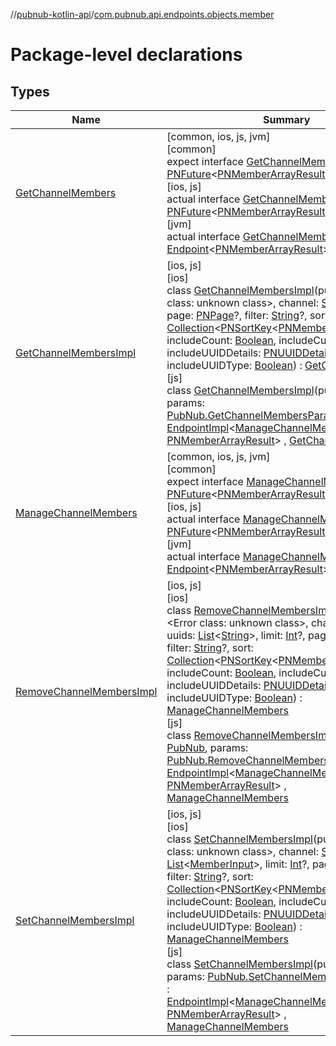 //[pubnub-kotlin-api](../../index.md)/[com.pubnub.api.endpoints.objects.member](index.md)

# Package-level declarations

## Types

| Name | Summary |
|---|---|
| [GetChannelMembers](-get-channel-members/index.md) | [common, ios, js, jvm]<br>[common]<br>expect interface [GetChannelMembers](-get-channel-members/index.md) : [PNFuture](../../../../pubnub-kotlin/pubnub-kotlin-core-api/pubnub-kotlin-core-api/com.pubnub.kmp/-p-n-future/index.md)&lt;[PNMemberArrayResult](../com.pubnub.api.models.consumer.objects.member/-p-n-member-array-result/index.md)&gt; <br>[ios, js]<br>actual interface [GetChannelMembers](-get-channel-members/index.md) : [PNFuture](../../../../pubnub-kotlin/pubnub-kotlin-core-api/pubnub-kotlin-core-api/com.pubnub.kmp/-p-n-future/index.md)&lt;[PNMemberArrayResult](../com.pubnub.api.models.consumer.objects.member/-p-n-member-array-result/index.md)&gt; <br>[jvm]<br>actual interface [GetChannelMembers](-get-channel-members/index.md) : [Endpoint](../../../../pubnub-kotlin/pubnub-kotlin-core-api/pubnub-kotlin-core-api/com.pubnub.api/-endpoint/index.md)&lt;[PNMemberArrayResult](../../../../pubnub-kotlin/pubnub-kotlin-api/pubnub-kotlin-api/com.pubnub.api.models.consumer.objects.member/-p-n-member-array-result/index.md)&gt; |
| [GetChannelMembersImpl](../../../../pubnub-kotlin/pubnub-kotlin-api/pubnub-kotlin-api/com.pubnub.api.endpoints.objects.member/[js]-get-channel-members-impl/index.md) | [ios, js]<br>[ios]<br>class [GetChannelMembersImpl]([ios]-get-channel-members-impl/index.md)(pubnub: <!---  GfmCommand {"@class":"org.jetbrains.dokka.gfm.ResolveLinkGfmCommand","dri":{"packageName":"","classNames":"<Error class: unknown class>","callable":null,"target":{"@class":"org.jetbrains.dokka.links.PointingToDeclaration"},"extra":null}} --->&lt;Error class: unknown class&gt;<!--- --->, channel: [String](https://kotlinlang.org/api/latest/jvm/stdlib/kotlin/-string/index.html), limit: [Int](https://kotlinlang.org/api/latest/jvm/stdlib/kotlin/-int/index.html)?, page: [PNPage](../../../../pubnub-kotlin/pubnub-kotlin-core-api/pubnub-kotlin-core-api/com.pubnub.api.models.consumer.objects/-p-n-page/index.md)?, filter: [String](https://kotlinlang.org/api/latest/jvm/stdlib/kotlin/-string/index.html)?, sort: [Collection](https://kotlinlang.org/api/latest/jvm/stdlib/kotlin.collections/-collection/index.html)&lt;[PNSortKey](../com.pubnub.api.models.consumer.objects/-p-n-sort-key/index.md)&lt;[PNMemberKey](../com.pubnub.api.models.consumer.objects/-p-n-member-key/index.md)&gt;&gt;, includeCount: [Boolean](https://kotlinlang.org/api/latest/jvm/stdlib/kotlin/-boolean/index.html), includeCustom: [Boolean](https://kotlinlang.org/api/latest/jvm/stdlib/kotlin/-boolean/index.html), includeUUIDDetails: [PNUUIDDetailsLevel](../com.pubnub.api.models.consumer.objects.member/-p-n-u-u-i-d-details-level/index.md)?, includeUUIDType: [Boolean](https://kotlinlang.org/api/latest/jvm/stdlib/kotlin/-boolean/index.html)) : [GetChannelMembers](-get-channel-members/index.md)<br>[js]<br>class [GetChannelMembersImpl]([js]-get-channel-members-impl/index.md)(pubnub: [PubNub](../[root]/-pub-nub/index.md), params: [PubNub.GetChannelMembersParameters](../[root]/-pub-nub/-get-channel-members-parameters/index.md)) : [EndpointImpl](../com.pubnub.api/-endpoint-impl/index.md)&lt;[ManageChannelMembersResponse](../[root]/-manage-channel-members-response/index.md), [PNMemberArrayResult](../com.pubnub.api.models.consumer.objects.member/-p-n-member-array-result/index.md)&gt; , [GetChannelMembers](-get-channel-members/index.md) |
| [ManageChannelMembers](-manage-channel-members/index.md) | [common, ios, js, jvm]<br>[common]<br>expect interface [ManageChannelMembers](-manage-channel-members/index.md) : [PNFuture](../../../../pubnub-kotlin/pubnub-kotlin-core-api/pubnub-kotlin-core-api/com.pubnub.kmp/-p-n-future/index.md)&lt;[PNMemberArrayResult](../com.pubnub.api.models.consumer.objects.member/-p-n-member-array-result/index.md)&gt; <br>[ios, js]<br>actual interface [ManageChannelMembers](-manage-channel-members/index.md) : [PNFuture](../../../../pubnub-kotlin/pubnub-kotlin-core-api/pubnub-kotlin-core-api/com.pubnub.kmp/-p-n-future/index.md)&lt;[PNMemberArrayResult](../com.pubnub.api.models.consumer.objects.member/-p-n-member-array-result/index.md)&gt; <br>[jvm]<br>actual interface [ManageChannelMembers](-manage-channel-members/index.md) : [Endpoint](../../../../pubnub-kotlin/pubnub-kotlin-core-api/pubnub-kotlin-core-api/com.pubnub.api/-endpoint/index.md)&lt;[PNMemberArrayResult](../../../../pubnub-kotlin/pubnub-kotlin-api/pubnub-kotlin-api/com.pubnub.api.models.consumer.objects.member/-p-n-member-array-result/index.md)&gt; |
| [RemoveChannelMembersImpl](../../../../pubnub-kotlin/pubnub-kotlin-api/pubnub-kotlin-api/com.pubnub.api.endpoints.objects.member/[js]-remove-channel-members-impl/index.md) | [ios, js]<br>[ios]<br>class [RemoveChannelMembersImpl]([ios]-remove-channel-members-impl/index.md)(pubnub: <!---  GfmCommand {"@class":"org.jetbrains.dokka.gfm.ResolveLinkGfmCommand","dri":{"packageName":"","classNames":"<Error class: unknown class>","callable":null,"target":{"@class":"org.jetbrains.dokka.links.PointingToDeclaration"},"extra":null}} --->&lt;Error class: unknown class&gt;<!--- --->, channel: [String](https://kotlinlang.org/api/latest/jvm/stdlib/kotlin/-string/index.html), uuids: [List](https://kotlinlang.org/api/latest/jvm/stdlib/kotlin.collections/-list/index.html)&lt;[String](https://kotlinlang.org/api/latest/jvm/stdlib/kotlin/-string/index.html)&gt;, limit: [Int](https://kotlinlang.org/api/latest/jvm/stdlib/kotlin/-int/index.html)?, page: [PNPage](../../../../pubnub-kotlin/pubnub-kotlin-core-api/pubnub-kotlin-core-api/com.pubnub.api.models.consumer.objects/-p-n-page/index.md)?, filter: [String](https://kotlinlang.org/api/latest/jvm/stdlib/kotlin/-string/index.html)?, sort: [Collection](https://kotlinlang.org/api/latest/jvm/stdlib/kotlin.collections/-collection/index.html)&lt;[PNSortKey](../com.pubnub.api.models.consumer.objects/-p-n-sort-key/index.md)&lt;[PNMemberKey](../com.pubnub.api.models.consumer.objects/-p-n-member-key/index.md)&gt;&gt;, includeCount: [Boolean](https://kotlinlang.org/api/latest/jvm/stdlib/kotlin/-boolean/index.html), includeCustom: [Boolean](https://kotlinlang.org/api/latest/jvm/stdlib/kotlin/-boolean/index.html), includeUUIDDetails: [PNUUIDDetailsLevel](../com.pubnub.api.models.consumer.objects.member/-p-n-u-u-i-d-details-level/index.md)?, includeUUIDType: [Boolean](https://kotlinlang.org/api/latest/jvm/stdlib/kotlin/-boolean/index.html)) : [ManageChannelMembers](-manage-channel-members/index.md)<br>[js]<br>class [RemoveChannelMembersImpl]([js]-remove-channel-members-impl/index.md)(pubnub: [PubNub](../[root]/-pub-nub/index.md), params: [PubNub.RemoveChannelMembersParameters](../[root]/-pub-nub/-remove-channel-members-parameters/index.md)) : [EndpointImpl](../com.pubnub.api/-endpoint-impl/index.md)&lt;[ManageChannelMembersResponse](../[root]/-manage-channel-members-response/index.md), [PNMemberArrayResult](../com.pubnub.api.models.consumer.objects.member/-p-n-member-array-result/index.md)&gt; , [ManageChannelMembers](-manage-channel-members/index.md) |
| [SetChannelMembersImpl](../../../../pubnub-kotlin/pubnub-kotlin-api/pubnub-kotlin-api/com.pubnub.api.endpoints.objects.member/[js]-set-channel-members-impl/index.md) | [ios, js]<br>[ios]<br>class [SetChannelMembersImpl]([ios]-set-channel-members-impl/index.md)(pubnub: <!---  GfmCommand {"@class":"org.jetbrains.dokka.gfm.ResolveLinkGfmCommand","dri":{"packageName":"","classNames":"<Error class: unknown class>","callable":null,"target":{"@class":"org.jetbrains.dokka.links.PointingToDeclaration"},"extra":null}} --->&lt;Error class: unknown class&gt;<!--- --->, channel: [String](https://kotlinlang.org/api/latest/jvm/stdlib/kotlin/-string/index.html), uuids: [List](https://kotlinlang.org/api/latest/jvm/stdlib/kotlin.collections/-list/index.html)&lt;[MemberInput](../com.pubnub.api.models.consumer.objects.member/-member-input/index.md)&gt;, limit: [Int](https://kotlinlang.org/api/latest/jvm/stdlib/kotlin/-int/index.html)?, page: [PNPage](../../../../pubnub-kotlin/pubnub-kotlin-core-api/pubnub-kotlin-core-api/com.pubnub.api.models.consumer.objects/-p-n-page/index.md)?, filter: [String](https://kotlinlang.org/api/latest/jvm/stdlib/kotlin/-string/index.html)?, sort: [Collection](https://kotlinlang.org/api/latest/jvm/stdlib/kotlin.collections/-collection/index.html)&lt;[PNSortKey](../com.pubnub.api.models.consumer.objects/-p-n-sort-key/index.md)&lt;[PNMemberKey](../com.pubnub.api.models.consumer.objects/-p-n-member-key/index.md)&gt;&gt;, includeCount: [Boolean](https://kotlinlang.org/api/latest/jvm/stdlib/kotlin/-boolean/index.html), includeCustom: [Boolean](https://kotlinlang.org/api/latest/jvm/stdlib/kotlin/-boolean/index.html), includeUUIDDetails: [PNUUIDDetailsLevel](../com.pubnub.api.models.consumer.objects.member/-p-n-u-u-i-d-details-level/index.md)?, includeUUIDType: [Boolean](https://kotlinlang.org/api/latest/jvm/stdlib/kotlin/-boolean/index.html)) : [ManageChannelMembers](-manage-channel-members/index.md)<br>[js]<br>class [SetChannelMembersImpl]([js]-set-channel-members-impl/index.md)(pubnub: [PubNub](../[root]/-pub-nub/index.md), params: [PubNub.SetChannelMembersParameters](../[root]/-pub-nub/-set-channel-members-parameters/index.md)) : [EndpointImpl](../com.pubnub.api/-endpoint-impl/index.md)&lt;[ManageChannelMembersResponse](../[root]/-manage-channel-members-response/index.md), [PNMemberArrayResult](../com.pubnub.api.models.consumer.objects.member/-p-n-member-array-result/index.md)&gt; , [ManageChannelMembers](-manage-channel-members/index.md) |
